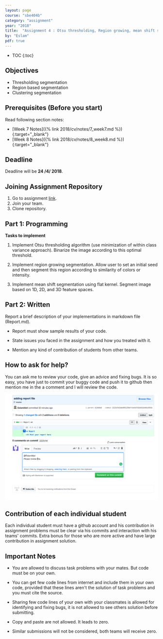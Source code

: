 ```yaml
---
layout: page
course: "sbe404b"
category: "assignment"
year: "2018"
title:  "Assignment 4 : Otsu thresholding, Region growing, mean shift segmentation"
by: "Eslam"
pdf: true
---
```

* TOC
{:toc}

## Objectives
* Thresholding segmentation
* Region based segmentation
* Clustering segmentation

## Prerequisites (Before you start)

Read following section notes: 
* [Week 7 Notes]({% link 2018/cv/notes/7_week7.md %}){:target="_blank"}
* [Week 8 Notes]({% link 2018/cv/notes/8_week8.md %}){:target="_blank"}

## Deadline
Deadline will be **24 /4/ 2018**.

## Joining Assignment Repository
1. Go to assignment [link](https://classroom.github.com/g/Ps_PMpKT). 
2. Join your team. 
3. Clone repository. 

## Part 1: Programming

**Tasks to implement**

1. Implement Otsu thresholding algorithm (use minimization of within class variance approach). Binarize the image according to this optimal threshold.

2. Implement region growing segmentation. Allow user to set an initial seed and then segment this region according to similarity of colors or intensity.

3. Implement mean shift segmentation using flat kernel. Segment image based on 1D, 2D, and 3D feature spaces.

## Part 2: Written

Report a brief description of your implementations in markdown file (Report.md).

* Report must show sample results of your code. 

* State issues you faced in the assignment and how you treated with it. 

* Mention any kind of contribution of students from other teams.

## How to ask for help?
You can ask me to review your code, give an advice and fixing bugs. It is so easy, you have just to commit your buggy code and push it to github then mention me in the a comment and I will review the code.

![](../images/assig3-2.png)

## Contribution of each individual student
Each individual student must have a github account and his contribution in assignment problems must be clear via his commits and interaction with his teams' commits. Extra bonus for those who are more active and have large contribution in assignment solution.

## Important Notes 

* You are allowed to discuss task problems with your mates. But code must be on your own.

* You can get few code lines from internet and include them in your own code, provided that these lines aren't the solution of task problems and you must cite the source.

* Sharing few code lines of your own with your classmates is allowed for identifying and fixing bugs, it is not allowed to see others solution before submitting.

* Copy and paste are not allowed. It leads to zero.

* Similar submissions will not be considered, both teams will receive zero.
